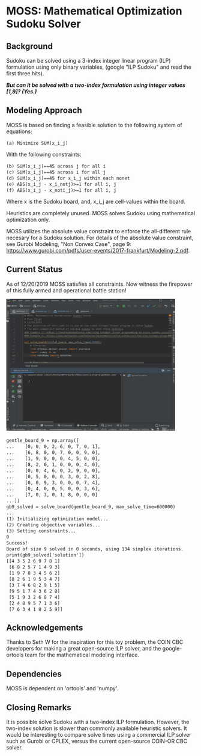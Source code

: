 # MOSS: Mathematical Optimization Sudoku Solver

## Background
Sudoku can be solved using a 3-index integer linear program (ILP) formulation using only binary variables,
(google "ILP Sudoku" and read the first three hits). 

***But can it be solved with a two-index formulation using
integer values [1,9]? (Yes.)***


## Modeling Approach
MOSS is based on finding a feasible solution to the following system of equations:
```
(a) Minimize SUM(x_i_j)
```

With the following constraints:
```
(b) SUM(x_i_j)==45 across j for all i
(c) SUM(x_i_j)==45 across i for all j
(d) SUM(x_i_j)==45 for x_i_j within each nonet
(e) ABS(x_i_j - x_i_notj)>=1 for all i, j
(f) ABS(x_i_j - x_noti_j)>=1 for all i, j
```
Where x is the Sudoku board, and, x_i_j are cell-values within the board.

Heuristics are completely unused. MOSS solves Sudoku using mathematical optimization only.

MOSS utilizes the absolute value constraint to enforce the all-different rule necesary for a Sudoku solution.
For details of the absolute value constraint, see Gurobi Modeling, "Non Convex Case", page 9:
<https://www.gurobi.com/pdfs/user-events/2017-frankfurt/Modeling-2.pdf>.

## Current Status
As of 12/20/2019 MOSS satisfies all constraints.
Now witness the firepower of this fully armed and operational battle station!

<img src="/other/demo.gif" width="450" height="350">

``` {python}
gentle_board_9 = np.array([
...    [0, 0, 0, 2, 6, 0, 7, 0, 1],
...    [6, 8, 0, 0, 7, 0, 0, 9, 0],
...    [1, 9, 0, 0, 0, 4, 5, 0, 0],
...    [8, 2, 0, 1, 0, 0, 0, 4, 0],
...    [0, 0, 4, 6, 0, 2, 9, 0, 0],
...    [0, 5, 0, 0, 0, 3, 0, 2, 8],
...    [0, 0, 9, 3, 0, 0, 0, 7, 4],
...    [0, 4, 0, 0, 5, 0, 0, 3, 6],
...    [7, 0, 3, 0, 1, 8, 0, 0, 0]
...])
gb9_solved = solve_board(gentle_board_9, max_solve_time=600000)
...
(1) Initializing optimization model...
(2) Creating objective variables...
(3) Setting constraints...
0
Success!
Board of size 9 solved in 0 seconds, using 134 simplex iterations.
print(gb9_solved['solution'])
[[4 3 5 2 6 9 7 8 1]
 [6 8 2 5 7 1 4 9 3]
 [1 9 7 8 3 4 5 6 2]
 [8 2 6 1 9 5 3 4 7]
 [3 7 4 6 8 2 9 1 5]
 [9 5 1 7 4 3 6 2 8]
 [5 1 9 3 2 6 8 7 4]
 [2 4 8 9 5 7 1 3 6]
 [7 6 3 4 1 8 2 5 9]]
```

## Acknowledgements
Thanks to Seth W for the inspiration for this toy problem, the COIN CBC developers for making a great open-source
ILP solver, and the google-ortools team for the mathematical modeling interface.

## Dependencies
MOSS is dependent on 'ortools' and 'numpy'.

## Closing Remarks
It is possible solve Sudoku with a two-index ILP formulation. However, the two-index solution
is slower than commonly available heuristic solvers. It would be interesting to compare solve
times using a commercial ILP solver such as Gurobi or CPLEX, versus the current open-source 
COIN-OR CBC solver.
